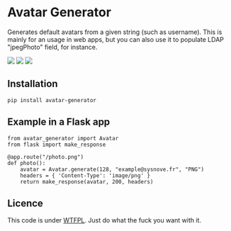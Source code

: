 # Avatar Generator

Generates default avatars from a given string (such as username). This is
mainly for an usage in web apps, but you can also use it to populate LDAP
"jpegPhoto" field, for instance.

![](https://github.com/maethor/avatar-generator/blob/master/examples/photo3.png)
![](https://github.com/maethor/avatar-generator/blob/master/examples/photo2.png)
![](https://github.com/maethor/avatar-generator/blob/master/examples/photo1.png)

## Installation

    pip install avatar-generator

## Example in a Flask app

    from avatar_generator import Avatar
    from flask import make_response

    @app.route("/photo.png")
    def photo():
        avatar = Avatar.generate(128, "example@sysnove.fr", "PNG")
        headers = { 'Content-Type': 'image/png' }
        return make_response(avatar, 200, headers)

## Licence

This code is under [WTFPL](https://en.wikipedia.org/wiki/WTFPL). Just do what the fuck you want with it.
